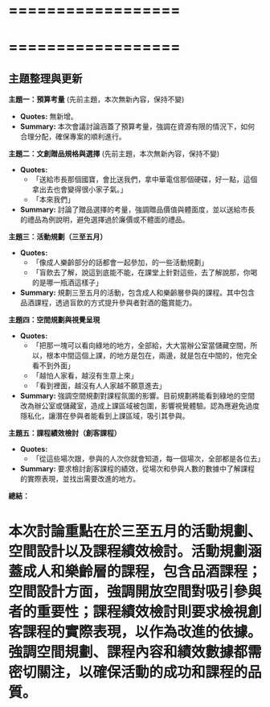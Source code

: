 ==================
==================
==================
==================
## 主題整理與更新

**主題一：預算考量** (先前主題，本次無新內容，保持不變)

* **Quotes:** 無新增。
* **Summary:** 本次會議討論涵蓋了預算考量，強調在資源有限的情況下，如何合理分配，確保專案的順利進行。

**主題二：文創贈品規格與選擇** (先前主題，本次無新內容，保持不變)

* **Quotes:**
    * 「送給市長那個國寶，會比送我們，拿中華電信那個硬碟，好一點，這個拿出去也會變得很小家子氣。」
    * 「本來我們」
* **Summary:** 討論了贈品選擇的考量，強調贈品價值與體面度，並以送給市長的禮品為例說明，避免選擇過於廉價或不體面的禮品。

**主題三：活動規劃（三至五月）**

* **Quotes:**
    * 「像成人樂齡部分的話都會一起參加，的一些活動規劃」
    * 「盲飲去了解，說這到底能不能，在課堂上針對這些，去了解說那，你喝的是哪一瓶酒這樣子」
* **Summary:** 規劃三至五月的活動，包含成人和樂齡層參與的課程。其中包含品酒課程，透過盲飲的方式提升參與者對酒的鑑賞能力。

**主題四：空間規劃與視覺呈現**

* **Quotes:**
    * 「把那一塊可以看向綠地的地方，全部給，大大當辦公室當儲藏空間，所以，根本中間這個上課，的地方是包在，兩邊，就是包在中間的，他完全看不到外面」
    * 「越怕人家看，越沒有生意上來」
    * 「看到裡面，越沒有人人家越不願意進去」
* **Summary:** 強調空間規劃對課程氛圍的影響。目前規劃將能看到綠地的空間改為辦公室或儲藏室，造成上課區域被包圍，影響視覺體驗。認為應避免過度隱私化，讓潛在參與者能看到上課區域，吸引其參與。

**主題五：課程績效檢討（創客課程）**

* **Quotes:**
    * 「從這些場次跟，參與的人次你就會知道，每一個場次，全部都是各位去」
* **Summary:** 要求檢討創客課程的績效，從場次和參與人數的數據中了解課程的實際表現，並找出需要改進的地方。

**總結：**

本次討論重點在於三至五月的活動規劃、空間設計以及課程績效檢討。活動規劃涵蓋成人和樂齡層的課程，包含品酒課程；空間設計方面，強調開放空間對吸引參與者的重要性；課程績效檢討則要求檢視創客課程的實際表現，以作為改進的依據。強調空間規劃、課程內容和績效數據都需密切關注，以確保活動的成功和課程的品質。
==================
